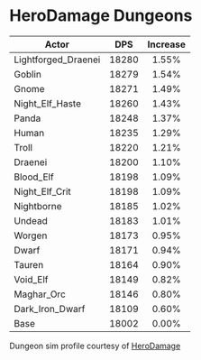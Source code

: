 # HeroDamage Dungeons
| Actor | DPS | Increase |
|---|:---:|:---:|
|Lightforged_Draenei|18280|1.55%|
|Goblin|18279|1.54%|
|Gnome|18271|1.49%|
|Night_Elf_Haste|18260|1.43%|
|Panda|18248|1.37%|
|Human|18235|1.29%|
|Troll|18220|1.21%|
|Draenei|18200|1.10%|
|Blood_Elf|18198|1.09%|
|Night_Elf_Crit|18198|1.09%|
|Nightborne|18185|1.02%|
|Undead|18183|1.01%|
|Worgen|18173|0.95%|
|Dwarf|18171|0.94%|
|Tauren|18164|0.90%|
|Void_Elf|18149|0.82%|
|Maghar_Orc|18146|0.80%|
|Dark_Iron_Dwarf|18109|0.60%|
|Base|18002|0.00%|

 Dungeon sim profile courtesy of [HeroDamage](https://www.herodamage.com/)